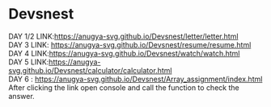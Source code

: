 # Devsnest
DAY 1/2 LINK:https://anugya-svg.github.io/Devsnest/letter/letter.html<br>
DAY 3 LINK: https://anugya-svg.github.io/Devsnest/resume/resume.html<br>
DAY 4 LINK:https://anugya-svg.github.io/Devsnest/watch/watch.html<br>
DAY 5 LINK:https://anugya-svg.github.io/Devsnest/calculator/calculator.html<br>
DAY 6 : https://anugya-svg.github.io/Devsnest/Array_assignment/index.html<br>
After clicking the link open console and call the function to check the answer.<br>